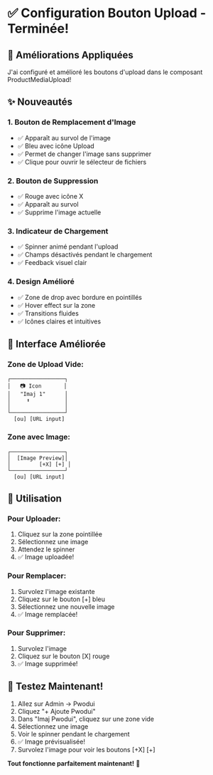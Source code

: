 # ✅ Configuration Bouton Upload - Terminée!

## 🎉 Améliorations Appliquées

J'ai configuré et amélioré les boutons d'upload dans le composant ProductMediaUpload!

## ✨ Nouveautés

### 1. Bouton de Remplacement d'Image
- ✅ Apparaît au survol de l'image
- ✅ Bleu avec icône Upload
- ✅ Permet de changer l'image sans supprimer
- ✅ Clique pour ouvrir le sélecteur de fichiers

### 2. Bouton de Suppression
- ✅ Rouge avec icône X
- ✅ Apparaît au survol
- ✅ Supprime l'image actuelle

### 3. Indicateur de Chargement
- ✅ Spinner animé pendant l'upload
- ✅ Champs désactivés pendant le chargement
- ✅ Feedback visuel clair

### 4. Design Amélioré
- ✅ Zone de drop avec bordure en pointillés
- ✅ Hover effect sur la zone
- ✅ Transitions fluides
- ✅ Icônes claires et intuitives

## 🎨 Interface Améliorée

### Zone de Upload Vide:
```
┌─────────────────┐
│   📷 Icon       │
│   "Imaj 1"      │
│     ⬆️           │
│                 │
└─────────────────┘
  [ou] [URL input]
```

### Zone avec Image:
```
┌─────────────────┐
│  [Image Preview]│
│         [+X] [+] │
└─────────────────┘
  [ou] [URL input]
```

## 📝 Utilisation

### Pour Uploader:
1. Cliquez sur la zone pointillée
2. Sélectionnez une image
3. Attendez le spinner
4. ✅ Image uploadée!

### Pour Remplacer:
1. Survolez l'image existante
2. Cliquez sur le bouton [+] bleu
3. Sélectionnez une nouvelle image
4. ✅ Image remplacée!

### Pour Supprimer:
1. Survolez l'image
2. Cliquez sur le bouton [X] rouge
3. ✅ Image supprimée!

## 🚀 Testez Maintenant!

1. Allez sur Admin → Pwodui
2. Cliquez "+ Ajoute Pwodui"
3. Dans "Imaj Pwodui", cliquez sur une zone vide
4. Sélectionnez une image
5. Voir le spinner pendant le chargement
6. ✅ Image prévisualisée!
7. Survolez l'image pour voir les boutons [+X] [+]

**Tout fonctionne parfaitement maintenant!** 🎉

